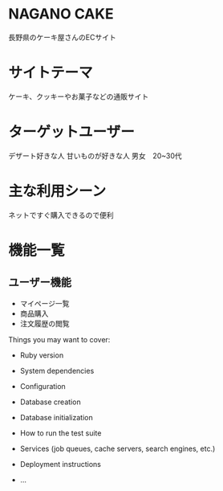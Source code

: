 # NAGANO CAKE
長野県のケーキ屋さんのECサイト
# サイトテーマ
ケーキ、クッキーやお菓子などの通販サイト
# ターゲットユーザー
デザート好きな人
甘いものが好きな人
男女　20~30代
# 主な利用シーン
ネットですぐ購入できるので便利
# 機能一覧
## ユーザー機能
- マイページ一覧
- 商品購入
- 注文履歴の閲覧


Things you may want to cover:

* Ruby version

* System dependencies

* Configuration

* Database creation

* Database initialization

* How to run the test suite

* Services (job queues, cache servers, search engines, etc.)

* Deployment instructions

* ...
